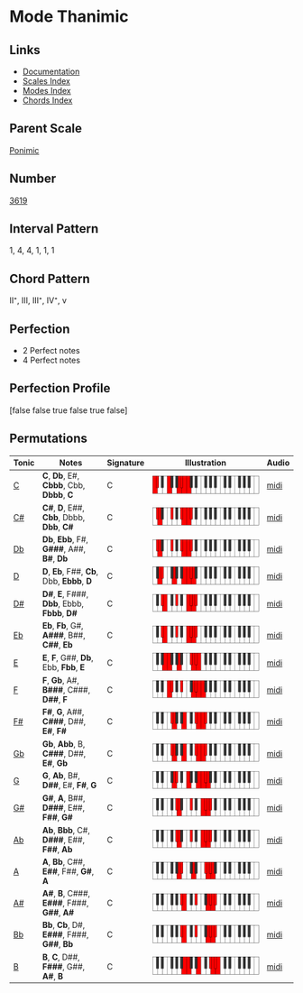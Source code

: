 # Mode Thanimic

## Links

- [Documentation](index.md)
- [Scales Index](Scales.md)
- [Modes Index](Modes.md)
- [Chords Index](Chords.md)

## Parent Scale

[Ponimic](ScalePonimic.md)

## Number

[3619](https://ianring.com/musictheory/scales/3619)

## Interval Pattern

1, 4, 4, 1, 1, 1

## Chord Pattern

II⁺, III, III⁺, IV⁺, v

## Perfection

- 2 Perfect notes
- 4 Perfect notes

## Perfection Profile

[false false true false true false]

## Permutations

| Tonic | Notes | Signature | Illustration | Audio |
|-------|-------|-----------|--------------|-------|
| [C](ModeCNaturalThanimic.md) | **C**, **Db**, E#, **Cbbb**, Cbb, **Dbbb**, **C** | C | ![CNaturalThanimic](ModeCNaturalThanimic.png) | [midi](https://github.com/edipermadi/music/blob/main/docs/ModeCNaturalThanimic.mid?raw=true) |
| [C#](ModeCSharpThanimic.md) | **C#**, **D**, E##, **Cbb**, Dbbb, **Dbb**, **C#** | C | ![CSharpThanimic](ModeCSharpThanimic.png) | [midi](https://github.com/edipermadi/music/blob/main/docs/ModeCSharpThanimic.mid?raw=true) |
| [Db](ModeDFlatThanimic.md) | **Db**, **Ebb**, F#, **G###**, A##, **B#**, **Db** | C | ![DFlatThanimic](ModeDFlatThanimic.png) | [midi](https://github.com/edipermadi/music/blob/main/docs/ModeDFlatThanimic.mid?raw=true) |
| [D](ModeDNaturalThanimic.md) | **D**, **Eb**, F##, **Cb**, Dbb, **Ebbb**, **D** | C | ![DNaturalThanimic](ModeDNaturalThanimic.png) | [midi](https://github.com/edipermadi/music/blob/main/docs/ModeDNaturalThanimic.mid?raw=true) |
| [D#](ModeDSharpThanimic.md) | **D#**, **E**, F###, **Dbb**, Ebbb, **Fbbb**, **D#** | C | ![DSharpThanimic](ModeDSharpThanimic.png) | [midi](https://github.com/edipermadi/music/blob/main/docs/ModeDSharpThanimic.mid?raw=true) |
| [Eb](ModeEFlatThanimic.md) | **Eb**, **Fb**, G#, **A###**, B##, **C##**, **Eb** | C | ![EFlatThanimic](ModeEFlatThanimic.png) | [midi](https://github.com/edipermadi/music/blob/main/docs/ModeEFlatThanimic.mid?raw=true) |
| [E](ModeENaturalThanimic.md) | **E**, **F**, G##, **Db**, Ebb, **Fbb**, **E** | C | ![ENaturalThanimic](ModeENaturalThanimic.png) | [midi](https://github.com/edipermadi/music/blob/main/docs/ModeENaturalThanimic.mid?raw=true) |
| [F](ModeFNaturalThanimic.md) | **F**, **Gb**, A#, **B###**, C###, **D##**, **F** | C | ![FNaturalThanimic](ModeFNaturalThanimic.png) | [midi](https://github.com/edipermadi/music/blob/main/docs/ModeFNaturalThanimic.mid?raw=true) |
| [F#](ModeFSharpThanimic.md) | **F#**, **G**, A##, **C###**, D##, **E#**, **F#** | C | ![FSharpThanimic](ModeFSharpThanimic.png) | [midi](https://github.com/edipermadi/music/blob/main/docs/ModeFSharpThanimic.mid?raw=true) |
| [Gb](ModeGFlatThanimic.md) | **Gb**, **Abb**, B, **C###**, D##, **E#**, **Gb** | C | ![GFlatThanimic](ModeGFlatThanimic.png) | [midi](https://github.com/edipermadi/music/blob/main/docs/ModeGFlatThanimic.mid?raw=true) |
| [G](ModeGNaturalThanimic.md) | **G**, **Ab**, B#, **D##**, E#, **F#**, **G** | C | ![GNaturalThanimic](ModeGNaturalThanimic.png) | [midi](https://github.com/edipermadi/music/blob/main/docs/ModeGNaturalThanimic.mid?raw=true) |
| [G#](ModeGSharpThanimic.md) | **G#**, **A**, B##, **D###**, E##, **F##**, **G#** | C | ![GSharpThanimic](ModeGSharpThanimic.png) | [midi](https://github.com/edipermadi/music/blob/main/docs/ModeGSharpThanimic.mid?raw=true) |
| [Ab](ModeAFlatThanimic.md) | **Ab**, **Bbb**, C#, **D###**, E##, **F##**, **Ab** | C | ![AFlatThanimic](ModeAFlatThanimic.png) | [midi](https://github.com/edipermadi/music/blob/main/docs/ModeAFlatThanimic.mid?raw=true) |
| [A](ModeANaturalThanimic.md) | **A**, **Bb**, C##, **E##**, F##, **G#**, **A** | C | ![ANaturalThanimic](ModeANaturalThanimic.png) | [midi](https://github.com/edipermadi/music/blob/main/docs/ModeANaturalThanimic.mid?raw=true) |
| [A#](ModeASharpThanimic.md) | **A#**, **B**, C###, **E###**, F###, **G##**, **A#** | C | ![ASharpThanimic](ModeASharpThanimic.png) | [midi](https://github.com/edipermadi/music/blob/main/docs/ModeASharpThanimic.mid?raw=true) |
| [Bb](ModeBFlatThanimic.md) | **Bb**, **Cb**, D#, **E###**, F###, **G##**, **Bb** | C | ![BFlatThanimic](ModeBFlatThanimic.png) | [midi](https://github.com/edipermadi/music/blob/main/docs/ModeBFlatThanimic.mid?raw=true) |
| [B](ModeBNaturalThanimic.md) | **B**, **C**, D##, **F###**, G##, **A#**, **B** | C | ![BNaturalThanimic](ModeBNaturalThanimic.png) | [midi](https://github.com/edipermadi/music/blob/main/docs/ModeBNaturalThanimic.mid?raw=true) |
